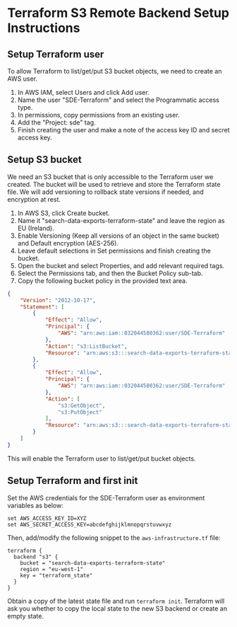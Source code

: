 # Terraform S3 Remote Backend Setup Instructions

## Setup Terraform user

To allow Terraform to list/get/put S3 bucket objects, we need to create an AWS user.

1. In AWS IAM, select Users and click Add user.
2. Name the user "SDE-Terraform" and select the Programmatic access type.
3. In permissions, copy permissions from an existing user.
4. Add the "Project: sde" tag.
5. Finish creating the user and make a note of the access key ID and secret access key.

## Setup S3 bucket

We need an S3 bucket that is only accessible to the Terraform user we created. The bucket
will be used to retrieve and store the Terraform state file. We will add versioning to
rollback state versions if needed, and encryption at rest.

1. In AWS S3, click Create bucket.
2. Name it "search-data-exports-terraform-state" and leave the region as EU (Ireland).
3. Enable Versioning (Keep all versions of an object in the same bucket) and Default encryption (AES-256).
4. Leave default selections in Set permissions and finish creating the bucket.
5. Open the bucket and select Properties, and add relevant required tags.
6. Select the Permissions tab, and then the Bucket Policy sub-tab.
7. Copy the following bucket policy in the provided text area.
```JSON
{
    "Version": "2012-10-17",
    "Statement": [
        {
            "Effect": "Allow",
            "Principal": {
                "AWS": "arn:aws:iam::032044580362:user/SDE-Terraform"
            },
            "Action": "s3:ListBucket",
            "Resource": "arn:aws:s3:::search-data-exports-terraform-state"
        },
        {
            "Effect": "Allow",
            "Principal": {
                "AWS": "arn:aws:iam::032044580362:user/SDE-Terraform"
            },
            "Action": [
                "s3:GetObject",
                "s3:PutObject"
            ],
            "Resource": "arn:aws:s3:::search-data-exports-terraform-state/terraform_state"
        }
    ]
}
```
This will enable the Terraform user to list/get/put bucket objects.

## Setup Terraform and first init
Set the AWS credentials for the SDE-Terraform user as environment variables as below:
```
set AWS_ACCESS_KEY_ID=XYZ
set AWS_SECRET_ACCESS_KEY=abcdefghijklmnopqrstuvwxyz
```
Then, add/modify the following snippet to the `aws-infrastructure.tf` file:
```
terraform {
  backend "s3" {
    bucket = "search-data-exports-terraform-state"
    region = "eu-west-1"
    key = "terraform_state"
  }
}
```
Obtain a copy of the latest state file and run `terraform init`. Terraform will ask you whether to copy the local state to the new S3 backend or create an empty state. 